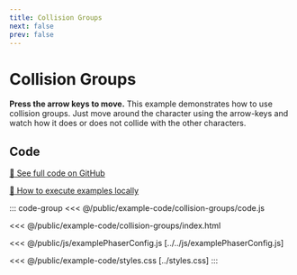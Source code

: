 ```yaml
---
title: Collision Groups
next: false
prev: false
---
```


<script setup>
import ExampleFrame from '../../components/ExampleFrame.vue';
</script>

# Collision Groups

**Press the arrow keys to move.** This example demonstrates how to use collision groups. Just move around the character using the arrow-keys and watch how it does or does not collide with the other characters.

<ExampleFrame :src="'../../example-code/collision-groups/index.html'" />

## Code

[:link: See full code on GitHub](https://github.com/Annoraaq/grid-engine/tree/master/docs/public/example-code/collision-groups)

[:open_book: How to execute examples locally](../../p/execute-examples-locally/index.html)

::: code-group
<<< @/public/example-code/collision-groups/code.js

<<< @/public/example-code/collision-groups/index.html

<<< @/public/js/examplePhaserConfig.js [../../js/examplePhaserConfig.js]

<<< @/public/example-code/styles.css [../styles.css]
:::
